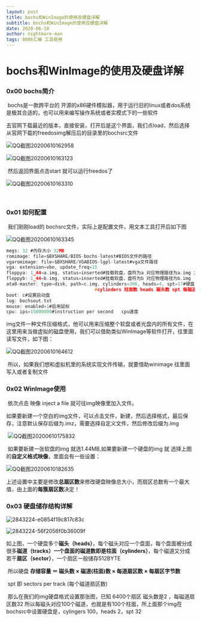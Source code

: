 ```yaml
---
layout: post
title: bochs和WinImage的使用及硬盘详解
subtitle: bochs和WinImage的使用及硬盘详解
date: 2020-06-10
author: nightmare-man
tags: 8086汇编 工具使用
---
```


# bochs和WinImage的使用及硬盘详解

### 0x00 bochs简介

​		bochs是一款跨平台的 开源的x86硬件模拟器，用于运行旧的linux或者dos系统是极其合适的，也可以用来编写操作系统或者实模式下的一些软件

​		去官网下载最近的版本，直接安装，打开后是这个界面，我们点load，然后选择从官网下载的freedosimg解压后的目录里的bochsrc文件

![QQ截图20200610162958](C:\Users\lsm\Desktop\QQ截图20200610162958.png)

![QQ截图20200610163123](C:\Users\lsm\Desktop\QQ截图20200610163123.png)

​		然后返回界面点击start  就可以运行freedos了

![QQ截图20200610163310](C:\Users\lsm\Desktop\QQ截图20200610163310.png)

​	

### 0x01 如何配置

​		我们刚刚load的 bochsrc文件，实际上是配置文件，用文本工具打开后如下图

![QQ截图20200610163345](C:\Users\lsm\Desktop\QQ截图20200610163345.png)

```c
megs: 32 #内存大小 32MB
romimage: file=$BXSHARE/BIOS-bochs-latest#BIOS文件的路径
vgaromimage: file=$BXSHARE/VGABIOS-lgpl-latest#vga文件路径
vga: extension=vbe, update_freq=15
floppya: 1_44=a.img, status=inserted#挂载软盘，盘符为a 对应物理路径为a.img 大小1.44MB
floppyb: 1_44=b.img, status=inserted#挂载软盘，盘符为b 对应物理路径为b.img  大小1.44MB
ata0-master: type=disk, path=c.img, cylinders=306, heads=4, spt=17#硬盘 盘符c: 
								 #cylinders 柱面数 heads 磁头数 spt 每磁道扇区数
boot: c#设置启动盘
log: bochsout.txt
mouse: enabled=1#启用鼠标
cpu: ips=15000000#instruction per second   cpu速度

```

​		img文件一种文件压缩格式，他可以用来压缩整个软盘或者光盘内的所有文件，在这里用来当做虚拟的磁盘使用，我们可以借助类似WinImage等软件打开，往里面读写文件，如下图：

![QQ截图20200610164612](C:\Users\lsm\Desktop\QQ截图20200610164612.png)

​		所以，如果我们想和虚拟机里的系统实现文件传输，就要借助winimage 往里面写入或者复制文件

### 0x02 WinImage使用

​		依次点击 映像 inject a file 就可往img映像里加入文件。

​		如果要新建一个空白的img文件，可以点击文件，新建，然后选择格式，最后保存，注意默认保存后缀为.imz，需要选择自定义文件，然后修改后缀为.img

​		![QQ截图20200610175832](C:\Users\lsm\Desktop\QQ截图20200610175832.png)

​		如果要新建一张软盘的img 就选1.44MB,如果要新建一个硬盘的img 就 选择上图的**自定义格式映像**，里面会有一些设置：

![QQ截图20200610182635](C:\Users\lsm\Desktop\QQ截图20200610182635.png)

​		上述设置中主要是修改**总扇区数**来修改硬盘映像总大小，而扇区总数有一个最大值，由上面的**每簇扇区数**决定！



### 0x03 硬盘储存结构详解

![2843224-e0854f19c817c83c](C:\Users\lsm\Desktop\2843224-e0854f19c817c83c.png)

![2843224-56f2056f0b36009f](C:\Users\lsm\Desktop\2843224-56f2056f0b36009f.png)



​		如上图，一个硬盘多个**磁头（heads）**，每个磁头对应一个盘面，每个盘面被分成很多**磁道（tracks）**一个盘面的磁道数即是**柱面（cylinders）**，每个磁道又分成若干**扇区（sector）**，一个扇区一般储存512BYTE

​		所以硬盘		**存储容量 ＝ 磁头数 × 磁道(柱面)数 × 每道扇区数 × 每扇区字节数**

​		spt 即 sectors per track (每个磁道扇区数)

​		那么在我们的img硬盘格式设置那张图，已知 6400个扇区  磁头数是2  ，每磁道扇区数32 所以每磁头对应100个磁道，也就是有100个柱面，所上面那个img在bochsrc中设置硬盘是，cylingers 100，heads 2，spt 32
